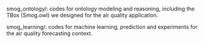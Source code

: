 smog\_ontology/: codes for ontology modeling and reasoning, including the TBox (Smog.owl) we designed for the air quality application.

smog\_learning/: codes for machine learning, prediction and experiments for the air quality forecasting context.

